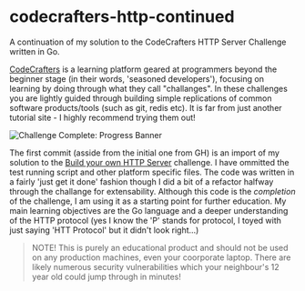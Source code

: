 # codecrafters-http-continued
A continuation of my solution to the CodeCrafters HTTP Server Challenge written in Go.

[CodeCrafters](https://app.codecrafters.io) is a learning platform geared at programmers beyond the beginner stage (in their words, 'seasoned developers'), focusing on learning by doing through what they call "challanges". In these challenges you are lightly guided through building simple replications of common software products/tools (such as git, redis etc). It is far from just another tutorial site - I highly recommend trying them out!

![Challenge Complete: Progress Banner](https://backend.codecrafters.io/progress/http-server/5565d37e-a396-4f8f-bd16-52e3eb9174dc)

The first commit (asside from the initial one from GH) is an import of my solution to the [Build your own HTTP Server](https://app.codecrafters.io/courses/http-server/introduction) challenge. I have ommitted the test running script and other platform specific files. The code was written in a fairly 'just get it done' fashion though I did a bit of a refactor halfway through the challange for extensability. Although this code is the _completion_ of the challenge, I am using it as a starting point for further education. My main learning objectives are the Go language and a deeper understanding of the HTTP protocol (yes I know the 'P' stands for protocol, I toyed with just saying 'HTT Protocol' but it didn't look right...)

> NOTE!
> This is purely an educational product and should not be used on any production machines, even your coorporate laptop. There are likely numerous security vulnerabilities which your neighbour's 12 year old could jump through in minutes!
